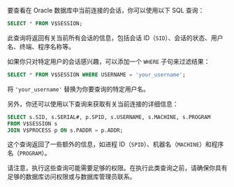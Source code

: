 要查看在 Oracle 数据库中当前连接的会话，你可以使用以下 SQL 查询：

```sql
SELECT * FROM V$SESSION;
```

此查询将返回有关当前所有会话的信息，包括会话 ID（`SID`）、会话的状态、用户名、终端、程序名称等。

如果你只对特定用户的会话感兴趣，可以添加一个 `WHERE` 子句来过滤结果：

```sql
SELECT * FROM V$SESSION WHERE USERNAME = 'your_username';
```

将 `'your_username'` 替换为你要查询的特定用户名。

另外，你还可以使用以下查询来获取有关当前连接的详细信息：

```sql
SELECT s.SID, s.SERIAL#, p.SPID, s.USERNAME, s.MACHINE, s.PROGRAM
FROM V$SESSION s
JOIN V$PROCESS p ON s.PADDR = p.ADDR;
```

这个查询返回了一些额外的信息，如进程 ID（`SPID`）、机器名（`MACHINE`）和程序名（`PROGRAM`）。

请注意，执行这些查询可能需要足够的权限。在执行此类查询之前，请确保你具有足够的数据库访问权限或与数据库管理员联系。